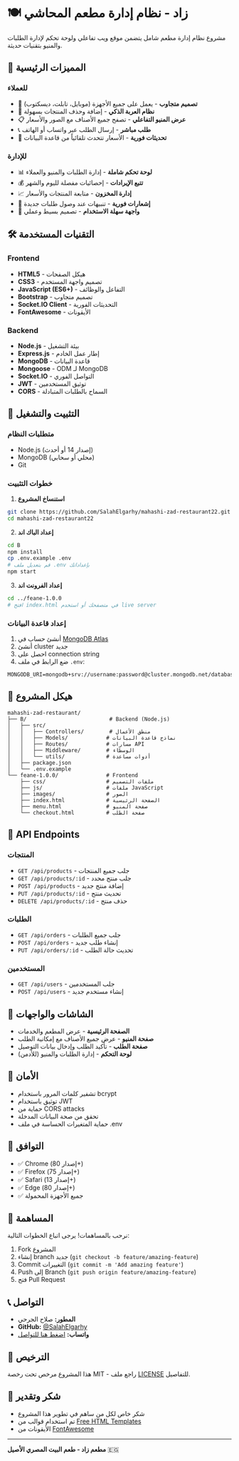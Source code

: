 # 🍽️ زاد - نظام إدارة مطعم المحاشي

مشروع نظام إدارة مطعم شامل يتضمن موقع ويب تفاعلي ولوحة تحكم لإدارة الطلبات والمنيو بتقنيات حديثة.

## 🌟 المميزات الرئيسية

### للعملاء
- 📱 **تصميم متجاوب** - يعمل على جميع الأجهزة (موبايل، تابلت، ديسكتوب)
- 🛒 **نظام العربة الذكي** - إضافة وحذف المنتجات بسهولة
- 📋 **عرض المنيو التفاعلي** - تصفح جميع الأصناف مع الصور والأسعار
- 📞 **طلب مباشر** - إرسال الطلب عبر واتساب أو الهاتف
- 🔄 **تحديثات فورية** - الأسعار تتحدث تلقائياً من قاعدة البيانات

### للإدارة  
- 📊 **لوحة تحكم شاملة** - إدارة الطلبات والمنيو والعملاء
- 💰 **تتبع الإيرادات** - إحصائيات مفصلة لليوم والشهر
- 📈 **إدارة المخزون** - متابعة المنتجات والأسعار
- 🔔 **إشعارات فورية** - تنبيهات عند وصول طلبات جديدة
- 📱 **واجهة سهلة الاستخدام** - تصميم بسيط وعملي

## 🛠️ التقنيات المستخدمة

### Frontend
- **HTML5** - هيكل الصفحات
- **CSS3** - تصميم واجهة المستخدم
- **JavaScript (ES6+)** - التفاعل والوظائف
- **Bootstrap** - تصميم متجاوب
- **Socket.IO Client** - التحديثات الفورية
- **FontAwesome** - الأيقونات

### Backend
- **Node.js** - بيئة التشغيل
- **Express.js** - إطار عمل الخادم
- **MongoDB** - قاعدة البيانات
- **Mongoose** - ODM لـ MongoDB
- **Socket.IO** - التواصل الفوري
- **JWT** - توثيق المستخدمين
- **CORS** - السماح بالطلبات المتبادلة

## 🚀 التثبيت والتشغيل

### متطلبات النظام
- Node.js (إصدار 14 أو أحدث)
- MongoDB (محلي أو سحابي)
- Git

### خطوات التثبيت

1. **استنساخ المشروع**
```bash
git clone https://github.com/SalahElgarhy/mahashi-zad-restaurant22.git
cd mahashi-zad-restaurant22
```

2. **إعداد الباك اند**
```bash
cd B
npm install
cp .env.example .env
# قم بتعديل ملف .env بإعداداتك
npm start
```

3. **إعداد الفرونت اند**
```bash
cd ../feane-1.0.0
# افتح index.html في متصفحك أو استخدم live server
```

### إعداد قاعدة البيانات

1. أنشئ حساب في [MongoDB Atlas](https://www.mongodb.com/atlas)
2. أنشئ cluster جديد
3. احصل على connection string
4. ضع الرابط في ملف `.env`:
```
MONGODB_URI=mongodb+srv://username:password@cluster.mongodb.net/database_name
```

## 📁 هيكل المشروع

```
mahashi-zad-restaurant/
├── B/                          # Backend (Node.js)
│   ├── src/
│   │   ├── Controllers/        # منطق الأعمال
│   │   ├── Models/            # نماذج قاعدة البيانات
│   │   ├── Routes/            # مسارات API
│   │   ├── Middleware/        # الوسطاء
│   │   └── utils/             # أدوات مساعدة
│   ├── package.json
│   └── .env.example
└── feane-1.0.0/               # Frontend
    ├── css/                   # ملفات التصميم
    ├── js/                    # ملفات JavaScript
    ├── images/                # الصور
    ├── index.html             # الصفحة الرئيسية
    ├── menu.html              # صفحة المنيو
    └── checkout.html          # صفحة الطلب
```

## 🔧 API Endpoints

### المنتجات
- `GET /api/products` - جلب جميع المنتجات
- `GET /api/products/:id` - جلب منتج محدد
- `POST /api/products` - إضافة منتج جديد
- `PUT /api/products/:id` - تحديث منتج
- `DELETE /api/products/:id` - حذف منتج

### الطلبات
- `GET /api/orders` - جلب جميع الطلبات
- `POST /api/orders` - إنشاء طلب جديد
- `PUT /api/orders/:id` - تحديث حالة الطلب

### المستخدمين
- `GET /api/users` - جلب المستخدمين
- `POST /api/users` - إنشاء مستخدم جديد

## 🎨 الشاشات والواجهات

- **الصفحة الرئيسية** - عرض المطعم والخدمات
- **صفحة المنيو** - عرض جميع الأصناف مع إمكانية الطلب
- **صفحة الطلب** - تأكيد الطلب وإدخال بيانات التوصيل
- **لوحة التحكم** - إدارة الطلبات والمنيو (للأدمن)

## 🔐 الأمان

- تشفير كلمات المرور باستخدام bcrypt
- توثيق باستخدام JWT
- حماية من CORS attacks
- تحقق من صحة البيانات المدخلة
- حماية المتغيرات الحساسة في ملف .env

## 📱 التوافق

- ✅ Chrome (إصدار 80+)
- ✅ Firefox (إصدار 75+)
- ✅ Safari (إصدار 13+)
- ✅ Edge (إصدار 80+)
- ✅ جميع الأجهزة المحمولة

## 🤝 المساهمة

نرحب بالمساهمات! يرجى اتباع الخطوات التالية:

1. Fork المشروع
2. إنشاء branch جديد (`git checkout -b feature/amazing-feature`)
3. Commit التغييرات (`git commit -m 'Add amazing feature'`)
4. Push إلى Branch (`git push origin feature/amazing-feature`)
5. فتح Pull Request

## 📞 التواصل

- **المطور:** صلاح الجرحي
- **GitHub:** [@SalahElgarhy](https://github.com/SalahElgarhy)
- **واتساب:** [اضغط هنا للتواصل](https://wa.me/2001105642820)

## 📄 الترخيص

هذا المشروع مرخص تحت رخصة MIT - راجع ملف [LICENSE](LICENSE) للتفاصيل.

## 🙏 شكر وتقدير

- شكر خاص لكل من ساهم في تطوير هذا المشروع
- تم استخدام قوالب من [Free HTML Templates](https://html.design/)
- الأيقونات من [FontAwesome](https://fontawesome.com/)

---

**مطعم زاد - طعم البيت المصري الأصيل** 🇪🇬